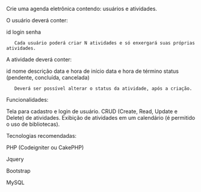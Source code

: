 Crie uma agenda eletrônica contendo: usuários e atividades.

O usuário deverá conter:

id
login
senha

       Cada usuário poderá criar N atividades e só enxergará suas próprias atividades.

A atividade deverá conter:

id
nome
descrição
data e hora de início
data e hora de término
status (pendente, concluída, cancelada)

       Deverá ser possível alterar o status da atividade, após a criação.

Funcionalidades:

Tela para cadastro e login de usuário.
CRUD (Create, Read, Update e Delete) de atividades.
Exibição de atividades em um calendário (é permitido o uso de bibliotecas).

Tecnologias recomendadas:

PHP (Codeigniter ou CakePHP)

Jquery

Bootstrap

MySQL